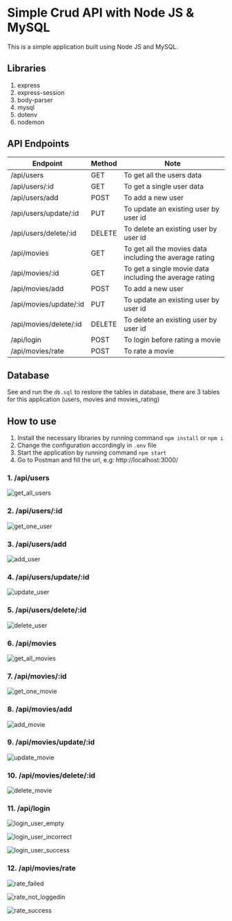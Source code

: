 # Simple Crud API with Node JS & MySQL

This is a simple application built using Node JS and MySQL.

## Libraries

1. express
2. express-session
3. body-parser
4. mysql
5. dotenv
6. nodemon

## API Endpoints

| Endpoint | Method | Note |
| ----------- | ----------- | ----------- |
| /api/users | GET | To get all the users data |
| /api/users/:id | GET | To get a single user data |
| /api/users/add | POST | To add a new user |
| /api/users/update/:id | PUT | To update an existing user by user id |
| /api/users/delete/:id | DELETE | To delete an existing user by user id |
| /api/movies | GET | To get all the movies data including the average rating |
| /api/movies/:id | GET | To get a single movie data including the average rating |
| /api/movies/add | POST | To add a new user |
| /api/movies/update/:id | PUT | To update an existing user by user id |
| /api/movies/delete/:id | DELETE | To delete an existing user by user id |
| /api/login | POST | To login before rating a movie |
| /api/movies/rate | POST | To rate a movie |

## Database

See and run the `db.sql` to restore the tables in database, there are 3 tables for this application (users, movies and movies_rating)


## How to use

1. Install the necessary libraries by running command `npm install` or `npm i`
2. Change the configuration accordingly in `.env` file
3. Start the application by running command `npm start`
4. Go to Postman and fill the url, e.g: http://localhost:3000/<endpoint>

### 1. /api/users

![get_all_users](https://github.com/arifqieyah/movies_api/blob/master/examples/get_all_users.png?raw=true)

### 2. /api/users/:id

![get_one_user](https://github.com/arifqieyah/movies_api/blob/master/examples/get_one_user.png?raw=true)

### 3. /api/users/add

![add_user](https://github.com/arifqieyah/movies_api/blob/master/examples/add_user.png?raw=true)

### 4. /api/users/update/:id

![update_user](https://github.com/arifqieyah/movies_api/blob/master/examples/update_user.png?raw=true)

### 5. /api/users/delete/:id

![delete_user](https://github.com/arifqieyah/movies_api/blob/master/examples/delete_user.png?raw=true)

### 6. /api/movies

![get_all_movies](https://github.com/arifqieyah/movies_api/blob/master/examples/get_all_movies.png?raw=true)

### 7. /api/movies/:id

![get_one_movie](https://github.com/arifqieyah/movies_api/blob/master/examples/get_one_movie.png?raw=true)

### 8. /api/movies/add

![add_movie](https://github.com/arifqieyah/movies_api/blob/master/examples/add_movie.png?raw=true)

### 9. /api/movies/update/:id

![update_movie](https://github.com/arifqieyah/movies_api/blob/master/examples/update_movie.png?raw=true)

### 10. /api/movies/delete/:id

![delete_movie](https://github.com/arifqieyah/movies_api/blob/master/examples/delete_movie.png?raw=true)

### 11. /api/login

![login_user_empty](https://github.com/arifqieyah/movies_api/blob/master/examples/login_user_empty.png?raw=true)

![login_user_incorrect](https://github.com/arifqieyah/movies_api/blob/master/examples/login_user_incorrect.png?raw=true)

![login_user_success](https://github.com/arifqieyah/movies_api/blob/master/examples/login_user_success.png?raw=true)

### 12. /api/movies/rate

![rate_failed](https://github.com/arifqieyah/movies_api/blob/master/examples/rate_failed.png?raw=true)

![rate_not_loggedin](https://github.com/arifqieyah/movies_api/blob/master/examples/rate_not_loggedin.png?raw=true)

![rate_success](https://github.com/arifqieyah/movies_api/blob/master/examples/rate_success.png?raw=true)
